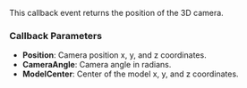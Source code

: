 This callback event returns the position of the 3D camera.

### Callback Parameters
- **Position**: Camera position x, y, and z coordinates.
- **CameraAngle**: Camera angle in radians.
- **ModelCenter**: Center of the model x, y, and z coordinates.